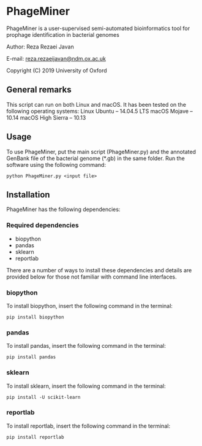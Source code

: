 # PhageMiner
PhageMiner is a user-supervised semi-automated bioinformatics tool for prophage identification in bacterial genomes

Author: Reza Rezaei Javan

E-mail: reza.rezaeijavan@ndm.ox.ac.uk

Copyright (C) 2019 University of Oxford

## General remarks
This script can run on both Linux and macOS. It has been tested on the following operating systems:
Linux Ubuntu – 14.04.5 LTS
macOS Mojave – 10.14
macOS High Sierra – 10.13

## Usage
To use PhageMiner, put the main script (PhageMiner.py) and the annotated GenBank file of the bacterial genome (*.gb) in the same folder. 
Run the software using the following command:
```
python PhageMiner.py <input file>
```

## Installation
PhageMiner has the following dependencies:

### Required dependencies
* biopython
* pandas
* sklearn
* reportlab

There are a number of ways to install these dependencies and details are provided below for those not familiar with command line interfaces.

### biopython
To install biopython, insert the following command in the terminal:
```
pip install biopython
```
### pandas
To install pandas, insert the following command in the terminal:
```
pip install pandas
```
### sklearn
To install sklearn, insert the following command in the terminal:
```
pip install -U scikit-learn
```
### reportlab
To install reportlab, insert the following command in the terminal:
```
pip install reportlab
```
